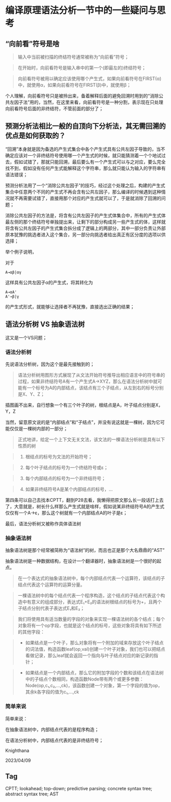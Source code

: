 # 编译原理语法分析一节中的一些疑问与思考

## “向前看”符号是啥

> 输入中当前被扫描的终结符号通常被称为“向前看”符号；

> 在开始时，向前看符号是输入串中的第一个(即最左的)终结符号；

> 向前看符号被用以确定应该使用哪个产生式，如果向前看符号在FIRST(α)中，就使用α，如果向前看符号在FIRST(β)中，就使用β；

个人理解，向前看符号只是被拎出来，备着解释后面的避免回溯时用到的“消除公共左因子法”用的，当然，在这里来看，向前看符号是一种分割，表示现在只处理向前看符号后面的非终结符，不管前面的部分了；

## 预测分析法相比一般的自顶向下分析法，其无需回溯的优点是如何获取的？

“回溯”本身就是因为备选的产生式集合中各个产生式具有公共左因子导致的，当不确定应该对一个非终结符号使用哪一个产生式的时候，就只能猜测着一个个地试过去，假如试错了，那就只能回溯，最后要么有一个产生式可以与之对应，要么完全找不到，假如没有任何产生式能解释这个字符串，那么就只能认为输入的字符串有语法错误；

预测分析法用了一个“消除公共左因子”的技巧，经过这个处理之后，构建的产生式集合中任意两个不同的产生式不再会含有公共左因子，那么编译的时候遇到这种情况就不再需要试错了，直接用那个对应的产生式就可以了，于是就消除了回溯的问题；

消除公共左因子的方法是，将含有公共左因子的产生式体集合中，所有的产生式体最左侧的那个终结符号单独提出来，让剩下的部分构成另一些产生式的体，这样就将含有公共左因子的产生式集合拆分成了逻辑上的两部分，其中一部分负责让外部原本犹豫的挑选者进入这个集合，另一部分向挑选者给出真正有区分度的选项以供选择；

举个例子说明，

对于
```
A→αβ|αγ
```
这样具有公共左因子α的产生式，将其转化为
```
A→αA'
A'→β|γ
```
的产生式形式，就能够让选择者不再犹豫，直接选出正确的结果；

## 语法分析树 VS 抽象语法树

这又是一个VS问题；

### 语法分析树

先说语法分析树，因为这个是最先接触到的；

> 语法分析树用图形方式展现了从文法开始符号推导出相应语言中的符号串的过程，如果非终结符号A有一个产生式A→XYZ，那么在语法分析树中就可能有一个标号为A的内部结点，该结点有三个子结点，从左到右的标号分别是X、Y、Z；

插图画不出来，自行想象一个有三个叶子的树，根结点是A，叶子结点分别是X，Y，Z

当然，留意原文说的是“内部结点”和“子结点”，并没有说这就是一棵树，因为它可能仅仅是一棵树内部的一部分；

> 正式地讲，给定一个上下文无关文法，该文法的一棵语法分析树是具有以下性质的树

> 1. 根结点的标号为文法的开始符号；

> 2. 每个叶子结点的标号为一个终结符号或ε；

> 3. 每个内部结点的标号为一个非终结符号；

> 4. 如果非终结符号A是某个内部结点的标号，...

第四条可以自己去找本CPTT，翻到P28去看，我懒得把原文那么长一段话打上去了，大意就是，树长什么样那么产生式就是啥样，假如说某非终结符号A的产生式仅仅有一个A→ε，那么这个树就有一个内部结点A的叶子是ε；

最后，语法分析树又被称作具体语法树

### 抽象语法树

抽象语法树是那个经常被简称为“语法树”的树，而且也正是那个大名鼎鼎的“AST”

抽象语法树是一种数据结构，在设计一个翻译器时，抽象语法树是一个很好的起点。

> 在一个表达式的抽象语法树中，每个内部结点代表一个运算符，该结点的子结点代表这个运算符的运算分量。

> 一棵语法树中的每个结点代表一个程序构造，这个结点的子结点代表这个构造中有意义的组成部分，表达式E₁+E₂的语法树根结点的标号为+，且两个子结点分别代表子表达式E₁和E₂；

> 我们将使用具有适当数量的字段的对象来实现一棵语法树的各个结点；每个对象将有一个op字段，也就是这个结点的标号，这些对象将具有如下所述的其他字段：

> - 如果结点是一个叶子，那么对象将有一个附加的域来存放这个叶子结点的词法值，构造函数leaf(op,val)创建一个叶子对象，我们也可以把结点看做记录，那么leaf就会返回一个指向与叶子结点对应的新记录的指针；

> - 如果结点是一个内部结点，那么它的附加字段的个数和该结点在语法树中的子结点个数相同，构造函数Node带有两个或更多参数：Node(op,c₁,c₂,...,ck)，该函数创建一个对象，第一个字段的值为op，其余k各字段的值为c₁,...,ck

### 简单来说

简单来说：

在抽象语法树中，内部结点代表的是程序构造；

在语法分析树中，内部结点代表的是非终结符号；

Knighthana

2023/04/09

## Tag

CPTT; lookahead; top-down; predictive parsing; concrete syntax tree; abstract syntax tree; AST
